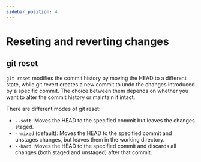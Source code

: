 ```yaml
---
sidebar_position: 4
---
```


# Reseting and reverting changes

## git reset

`git reset` modifies the commit history by moving the HEAD to a different state,
while git revert creates a new commit to undo the changes introduced by a
specific commit. The choice between them depends on whether you want to alter
the commit history or maintain it intact.

There are different modes of git reset:

- `--soft`: Moves the HEAD to the specified commit but leaves the changes
  staged.
- `--mixed` (default): Moves the HEAD to the specified commit and unstages
  changes, but leaves them in the working directory.
- `--hard`: Moves the HEAD to the specified commit and discards all changes
  (both staged and unstaged) after that commit.
